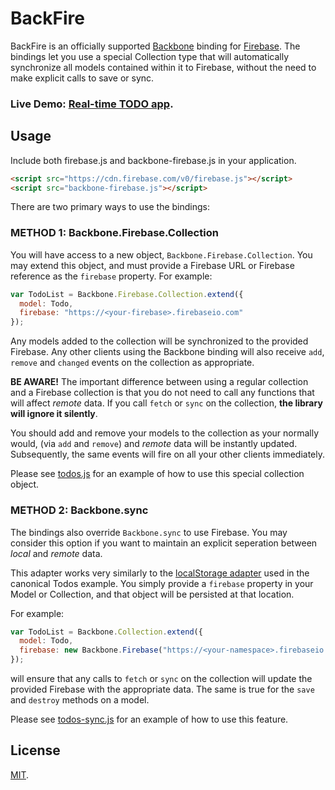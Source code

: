 BackFire
========
BackFire is an officially supported [Backbone](http://backbonejs.org) binding for
[Firebase](http://www.firebase.com/?utm_medium=web&utm_source=backfire).
The bindings let you use a special Collection type that will automatically
synchronize all models contained within it to Firebase, without the need
to make explicit calls to save or sync.

### Live Demo: <a target="_blank" href="http://firebase.github.com/backfire">Real-time TODO app</a>.

Usage
-----
Include both firebase.js and backbone-firebase.js in your application.

```html
<script src="https://cdn.firebase.com/v0/firebase.js"></script>
<script src="backbone-firebase.js"></script>
```

There are two primary ways to use the bindings:

### METHOD 1: Backbone.Firebase.Collection

You will have access to a new object, `Backbone.Firebase.Collection`. You
may extend this object, and must provide a Firebase URL or Firebase reference as the
`firebase` property. For example:

```js
var TodoList = Backbone.Firebase.Collection.extend({
  model: Todo,
  firebase: "https://<your-firebase>.firebaseio.com"
});
```

Any models added to the collection will be synchronized to the provided
Firebase. Any other clients using the Backbone binding will also receive
`add`, `remove` and `changed` events on the collection as appropriate.

**BE AWARE!** The important difference between using a regular collection and
a Firebase collection is that you do not need to call any functions that will
affect _remote_ data. If you call `fetch` or `sync` on the collection, **the
library will ignore it silently**.

You should add and remove your models to the collection as your normally would,
(via `add` and `remove`) and _remote_ data will be instantly updated.
Subsequently, the same events will fire on all your other clients immediately.

Please see [todos.js](https://github.com/firebase/backfire/blob/gh-pages/todos.js)
for an example of how to use this special collection object.

### METHOD 2: Backbone.sync

The bindings also override `Backbone.sync` to use Firebase. You may consider
this option if you want to maintain an explicit seperation between _local_ and
_remote_ data.

This adapter works very similarly to the
[localStorage adapter](http://documentcloud.github.com/backbone/docs/backbone-localstorage.html)
used in the canonical Todos example. You simply provide a `firebase` property
in your Model or Collection, and that object will be persisted at that location.

For example:

```js
var TodoList = Backbone.Collection.extend({
  model: Todo,
  firebase: new Backbone.Firebase("https://<your-namespace>.firebaseio.com")
});
```

will ensure that any calls to `fetch` or `sync` on the collection will update
the provided Firebase with the appropriate data. The same is true for the
`save` and `destroy` methods on a model.

Please see [todos-sync.js](https://github.com/firebase/backfire/blob/gh-pages/todos-sync.js)
for an example of how to use this feature.

License
-------
[MIT](http://firebase.mit-license.org).
